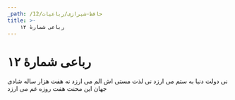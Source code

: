 ```yaml
---
_path: /حافظ-شیرازی/رباعیات/12
title: >-
    رباعی شمارهٔ ۱۲
---
```

# رباعی شمارهٔ ۱۲

نی دولت دنیا به ستم می ارزد
نی لذت مستی اش الم می ارزد
نه هفت هزار ساله شادی جهان
این محنت هفت روزه غم می ارزد
